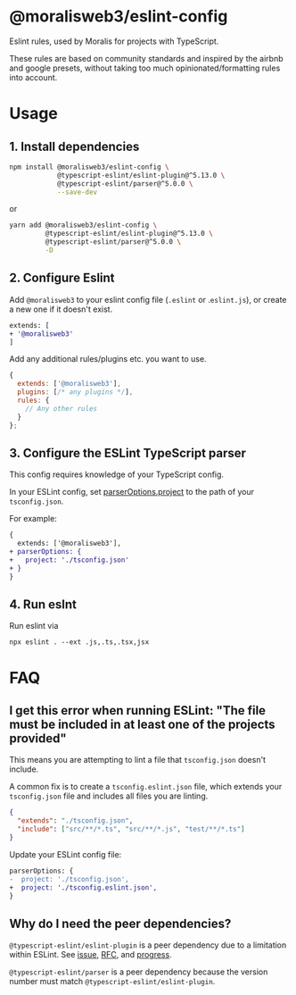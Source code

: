 # @moralisweb3/eslint-config

Eslint rules, used by Moralis for projects with TypeScript.

These rules are based on community standards and inspired by the airbnb and google presets, without taking too much opinionated/formatting rules into account.

# Usage

## 1. Install dependencies

```sh
npm install @moralisweb3/eslint-config \
            @typescript-eslint/eslint-plugin@^5.13.0 \
            @typescript-eslint/parser@^5.0.0 \
            --save-dev
```

or
```sh
yarn add @moralisweb3/eslint-config \
         @typescript-eslint/eslint-plugin@^5.13.0 \
         @typescript-eslint/parser@^5.0.0 \
         -D
```

## 2. Configure Eslint

Add `@moralisweb3` to your eslint config file (`.eslint` or .`eslint.js`), or create a new one if it doesn't exist.


```diff
extends: [
+ '@moralisweb3'
]
```

Add any additional rules/plugins etc. you want to use.

```js
{
  extends: ['@moralisweb3'],
  plugins: [/* any plugins */],
  rules: {
    // Any other rules
  }
};
```

## 3. Configure the ESLint TypeScript parser

This config requires knowledge of your TypeScript config.

In your ESLint config, set [parserOptions.project](https://github.com/typescript-eslint/typescript-eslint/tree/master/packages/parser#parseroptionsproject) to the path of your `tsconfig.json`.

For example:

```diff
{
  extends: ['@moralisweb3'],
+ parserOptions: {
+   project: './tsconfig.json'
+ }
}
```

## 4. Run eslnt
Run eslint via
```
npx eslint . --ext .js,.ts,.tsx,jsx
```

# FAQ
## I get this error when running ESLint: "The file must be included in at least one of the projects provided"

This means you are attempting to lint a file that `tsconfig.json` doesn't include.

A common fix is to create a `tsconfig.eslint.json` file, which extends your `tsconfig.json` file and includes all files you are linting.

```json
{
  "extends": "./tsconfig.json",
  "include": ["src/**/*.ts", "src/**/*.js", "test/**/*.ts"]
}
```

Update your ESLint config file:

```diff
parserOptions: {
-  project: './tsconfig.json',
+  project: './tsconfig.eslint.json',
}
```
## Why do I need the peer dependencies?

`@typescript-eslint/eslint-plugin` is a peer dependency due to a limitation within ESLint. See [issue](https://github.com/eslint/eslint/issues/3458), [RFC](https://github.com/eslint/rfcs/tree/master/designs/2019-config-simplification), and [progress](https://github.com/eslint/eslint/issues/13481).

`@typescript-eslint/parser` is a peer dependency because the version number must match `@typescript-eslint/eslint-plugin`.

